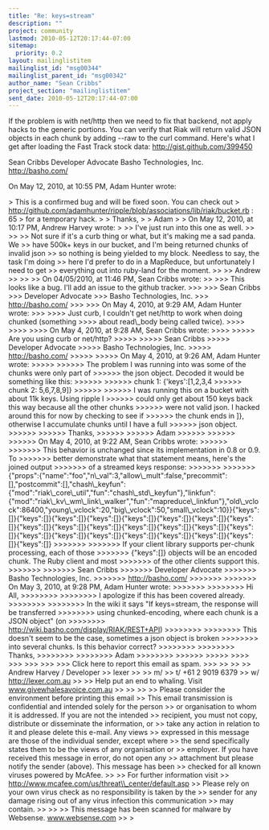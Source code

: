 ```yaml
---
title: "Re: keys=stream"
description: ""
project: community
lastmod: 2010-05-12T20:17:44-07:00
sitemap:
  priority: 0.2
layout: mailinglistitem
mailinglist_id: "msg00344"
mailinglist_parent_id: "msg00342"
author_name: "Sean Cribbs"
project_section: "mailinglistitem"
sent_date: 2010-05-12T20:17:44-07:00
---
```



If the problem is with net/http then we need to fix that backend, not apply 
hacks to the generic portions. You can verify that Riak will return valid JSON 
objects in each chunk by adding --raw to the curl command. Here's what I get 
after loading the Fast Track stock data: http://gist.github.com/399450 

Sean Cribbs 
Developer Advocate
Basho Technologies, Inc.
http://basho.com/

On May 12, 2010, at 10:55 PM, Adam Hunter wrote:

&gt; This is a confirmed bug and will be fixed soon. You can check out 
&gt; http://github.com/adamhunter/ripple/blob/associations/lib/riak/bucket.rb : 65 
&gt; for a temporary hack.
&gt; 
&gt; Thanks,
&gt; 
&gt; Adam
&gt; 
&gt; On May 12, 2010, at 10:17 PM, Andrew Harvey wrote:
&gt; 
&gt;&gt; I've just run into this one as well.
&gt;&gt; 
&gt;&gt; 
&gt;&gt; Not sure if it's a curb thing or what, but it's making me a sad panda. We 
&gt;&gt; have 500k+ keys in our bucket, and I'm being returned chunks of invalid json 
&gt;&gt; so nothing is being yielded to my block. Needless to say, the task I'm doing 
&gt;&gt; here I'd prefer to do in a MapReduce, but unfortunately I need to get 
&gt;&gt; everything out into ruby-land for the moment.
&gt;&gt; 
&gt;&gt; Andrew
&gt;&gt; 
&gt;&gt; 
&gt;&gt; On 04/05/2010, at 11:46 PM, Sean Cribbs wrote:
&gt;&gt; 
&gt;&gt;&gt; This looks like a bug. I'll add an issue to the github tracker.
&gt;&gt;&gt; 
&gt;&gt;&gt; Sean Cribbs 
&gt;&gt;&gt; Developer Advocate
&gt;&gt;&gt; Basho Technologies, Inc.
&gt;&gt;&gt; http://basho.com/
&gt;&gt;&gt; 
&gt;&gt;&gt; On May 4, 2010, at 9:29 AM, Adam Hunter wrote:
&gt;&gt;&gt; 
&gt;&gt;&gt;&gt; Just curb, I couldn't get net/http to work when doing chunked (something 
&gt;&gt;&gt;&gt; about read\\_body being called twice).
&gt;&gt;&gt;&gt; 
&gt;&gt;&gt;&gt; 
&gt;&gt;&gt;&gt; On May 4, 2010, at 9:28 AM, Sean Cribbs wrote:
&gt;&gt;&gt;&gt; 
&gt;&gt;&gt;&gt;&gt; Are you using curb or net/http?
&gt;&gt;&gt;&gt;&gt; 
&gt;&gt;&gt;&gt;&gt; Sean Cribbs 
&gt;&gt;&gt;&gt;&gt; Developer Advocate
&gt;&gt;&gt;&gt;&gt; Basho Technologies, Inc.
&gt;&gt;&gt;&gt;&gt; http://basho.com/
&gt;&gt;&gt;&gt;&gt; 
&gt;&gt;&gt;&gt;&gt; On May 4, 2010, at 9:26 AM, Adam Hunter wrote:
&gt;&gt;&gt;&gt;&gt; 
&gt;&gt;&gt;&gt;&gt;&gt; The problem I was running into was some of the chunks were only part of 
&gt;&gt;&gt;&gt;&gt;&gt; the json object. Decoded it would be something like this:
&gt;&gt;&gt;&gt;&gt;&gt; 
&gt;&gt;&gt;&gt;&gt;&gt; chunk 1: {'keys':[1,2,3,4
&gt;&gt;&gt;&gt;&gt;&gt; chunk 2: 5,6,7,8,9]}
&gt;&gt;&gt;&gt;&gt;&gt; 
&gt;&gt;&gt;&gt;&gt;&gt; I was running this on a bucket with about 11k keys. Using ripple I 
&gt;&gt;&gt;&gt;&gt;&gt; could only get about 150 keys back this way because all the other chunks 
&gt;&gt;&gt;&gt;&gt;&gt; were not valid json. I hacked around this for now by checking to see if 
&gt;&gt;&gt;&gt;&gt;&gt; the chunk ends in ]}, otherwise I accumulate chunks until I have a full 
&gt;&gt;&gt;&gt;&gt;&gt; json object.
&gt;&gt;&gt;&gt;&gt;&gt; 
&gt;&gt;&gt;&gt;&gt;&gt; Thanks,
&gt;&gt;&gt;&gt;&gt;&gt; 
&gt;&gt;&gt;&gt;&gt;&gt; Adam
&gt;&gt;&gt;&gt;&gt;&gt; 
&gt;&gt;&gt;&gt;&gt;&gt; 
&gt;&gt;&gt;&gt;&gt;&gt; On May 4, 2010, at 9:22 AM, Sean Cribbs wrote:
&gt;&gt;&gt;&gt;&gt;&gt; 
&gt;&gt;&gt;&gt;&gt;&gt;&gt; This behavior is unchanged since its implementation in 0.8 or 0.9. To 
&gt;&gt;&gt;&gt;&gt;&gt;&gt; better demonstrate what that statement means, here's the joined output 
&gt;&gt;&gt;&gt;&gt;&gt;&gt; of a streamed keys response:
&gt;&gt;&gt;&gt;&gt;&gt;&gt; 
&gt;&gt;&gt;&gt;&gt;&gt;&gt; {"props":{"name":"foo","n\\_val":3,"allow\\_mult":false,"precommit":[],"postcommit":[],"chash\\_keyfun":{"mod":"riak\\_core\\_util","fun":"chash\\_std\\_keyfun"},"linkfun":{"mod":"riak\\_kv\\_wm\\_link\\_walker","fun":"mapreduce\\_linkfun"},"old\\_vclock":86400,"young\\_vclock":20,"big\\_vclock":50,"small\\_vclock":10}}{"keys":[]}{"keys":[]}{"keys":[]}{"keys":[]}{"keys":[]}{"keys":[]}{"keys":[]}{"keys":[]}{"keys":[]}{"keys":[]}{"keys":[]}{"keys":[]}{"keys":[]}{"keys":[]}{"keys":[]}{"keys":[]}{"keys":[]}{"keys":[]}{"keys":[]}{"keys":[]}{"keys":[]}{"keys":[]}{"keys":[]}
&gt;&gt;&gt;&gt;&gt;&gt;&gt; 
&gt;&gt;&gt;&gt;&gt;&gt;&gt; If your client library supports per-chunk processing, each of those 
&gt;&gt;&gt;&gt;&gt;&gt;&gt; {"keys":[]} objects will be an encoded chunk. The Ruby client and most 
&gt;&gt;&gt;&gt;&gt;&gt;&gt; of the other clients support this.
&gt;&gt;&gt;&gt;&gt;&gt;&gt; 
&gt;&gt;&gt;&gt;&gt;&gt;&gt; Sean Cribbs 
&gt;&gt;&gt;&gt;&gt;&gt;&gt; Developer Advocate
&gt;&gt;&gt;&gt;&gt;&gt;&gt; Basho Technologies, Inc.
&gt;&gt;&gt;&gt;&gt;&gt;&gt; http://basho.com/
&gt;&gt;&gt;&gt;&gt;&gt;&gt; 
&gt;&gt;&gt;&gt;&gt;&gt;&gt; On May 3, 2010, at 9:28 PM, Adam Hunter wrote:
&gt;&gt;&gt;&gt;&gt;&gt;&gt; 
&gt;&gt;&gt;&gt;&gt;&gt;&gt;&gt; Hi All,
&gt;&gt;&gt;&gt;&gt;&gt;&gt;&gt; 
&gt;&gt;&gt;&gt;&gt;&gt;&gt;&gt; I apologize if this has been covered already.
&gt;&gt;&gt;&gt;&gt;&gt;&gt;&gt; 
&gt;&gt;&gt;&gt;&gt;&gt;&gt;&gt; In the wiki it says "If keys=stream, the response will be transferred 
&gt;&gt;&gt;&gt;&gt;&gt;&gt;&gt; using chunked-encoding, where each chunk is a JSON object" (on 
&gt;&gt;&gt;&gt;&gt;&gt;&gt;&gt; http://wiki.basho.com/display/RIAK/REST+API)
&gt;&gt;&gt;&gt;&gt;&gt;&gt;&gt; 
&gt;&gt;&gt;&gt;&gt;&gt;&gt;&gt; This doesn't seem to be the case, sometimes a json object is broken 
&gt;&gt;&gt;&gt;&gt;&gt;&gt;&gt; into several chunks. Is this behavior correct?
&gt;&gt;&gt;&gt;&gt;&gt;&gt;&gt; 
&gt;&gt;&gt;&gt;&gt;&gt;&gt;&gt; Thanks,
&gt;&gt;&gt;&gt;&gt;&gt;&gt;&gt; 
&gt;&gt;&gt;&gt;&gt;&gt;&gt;&gt; Adam
&gt;&gt;&gt;&gt;&gt;&gt;&gt;&gt; 
&gt;&gt;&gt;&gt;&gt;&gt; 
&gt;&gt;&gt;&gt;&gt; 
&gt;&gt;&gt;&gt; 
&gt;&gt;&gt; 
&gt;&gt;&gt; 
&gt;&gt;&gt; 
&gt;&gt;&gt; Click here to report this email as spam.
&gt;&gt;&gt; 
&gt;&gt; 
&gt;&gt; 
&gt;&gt; Andrew Harvey / Developer 
&gt;&gt; lexer
&gt;&gt; 
&gt;&gt; m/ 
&gt;&gt; t/ +61 2 9019 6379
&gt;&gt; w/ http://lexer.com.au
&gt;&gt; 
&gt;&gt; Help put an end to whaling. Visit www.givewhalesavoice.com.au
&gt;&gt; 
&gt;&gt; 
&gt;&gt; 
&gt;&gt; Please consider the environment before printing this email
&gt;&gt; This email transmission is confidential and intended solely for the person 
&gt;&gt; or organisation to whom it is addressed. If you are not the intended 
&gt;&gt; recipient, you must not copy, distribute or disseminate the information, or 
&gt;&gt; take any action in relation to it and please delete this e-mail. Any views 
&gt;&gt; expressed in this message are those of the individual sender, except where 
&gt;&gt; the send specifically states them to be the views of any organisation or 
&gt;&gt; employer. If you have received this message in error, do not open any 
&gt;&gt; attachment but please notify the sender (above). This message has been 
&gt;&gt; checked for all known viruses powered by McAfee.
&gt;&gt; 
&gt;&gt; For further information visit 
&gt;&gt; http://www.mcafee.com/us/threat\\_center/default.asp
&gt;&gt; Please rely on your own virus check as no responsibility is taken by the 
&gt;&gt; sender for any damage rising out of any virus infection this communication 
&gt;&gt; may contain.
&gt;&gt; 
&gt;&gt; 
&gt;&gt; This message has been scanned for malware by Websense. www.websense.com
&gt;&gt; 
&gt; 

